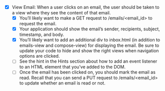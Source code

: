 - [x] View Email: When a user clicks on an email, the user should be taken to a view where they see the content of that email.
  - [x] You’ll likely want to make a GET request to /emails/<email_id> to request the email.
  - [x] Your application should show the email’s sender, recipients, subject, timestamp, and body.
  - [x] You’ll likely want to add an additional div to inbox.html (in addition to emails-view and compose-view) for displaying the email. Be sure to update your code to hide and show the right views when navigation options are clicked.
  - [ ] See the hint in the Hints section about how to add an event listener to an HTML element that you’ve added to the DOM.
  - [ ] Once the email has been clicked on, you should mark the email as read. Recall that you can send a PUT request to /emails/<email_id> to update whether an email is read or not.